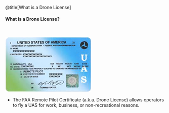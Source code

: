 <div class="slide-bg-style-left"></div><div class="slide-bg-style-right"></div>

@title[What is a Drone License]

#### What is a Drone License?

<br>

<span class="image-container">![Logo](assets/img/remotepilotlicense.png)</span>

- The FAA Remote Pilot Certificate (a.k.a. Drone License) allows operators to fly a UAS for work, business, or non-recreational reasons.
